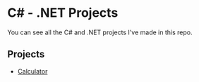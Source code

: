 # C# - .NET Projects
You can see all the C# and .NET projects I've made in this repo.

## Projects
<ul>
<li> <a href="https://github.com/kadirmetin/CSharp-.NET-Projects/tree/main/Calculator" target="_new">Calculator</a> </li>
</ul>
